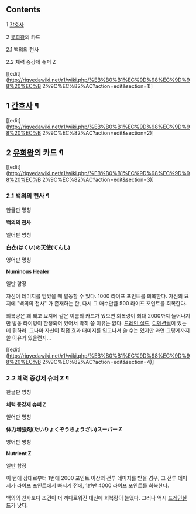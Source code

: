 ## Contents

    

1 [간호사](%EA%B0%84%ED%98%B8%EC%82%AC.md)

2 [유희왕](%EC%9C%A0%ED%9D%AC%EC%99%95.md)의 카드

    

2.1 백의의 천사

2.2 체력 증강제 슈퍼 Z

[[edit](http://rigvedawiki.net/r1/wiki.php/%EB%B0%B1%EC%9D%98%EC%9D%98%20%EC%B
2%9C%EC%82%AC?action=edit&section=1)]

## 1 [간호사](%EA%B0%84%ED%98%B8%EC%82%AC.md) ¶

  

[[edit](http://rigvedawiki.net/r1/wiki.php/%EB%B0%B1%EC%9D%98%EC%9D%98%20%EC%B
2%9C%EC%82%AC?action=edit&section=2)]

## 2 [유희왕](%EC%9C%A0%ED%9D%AC%EC%99%95.md)의 카드 ¶

[[edit](http://rigvedawiki.net/r1/wiki.php/%EB%B0%B1%EC%9D%98%EC%9D%98%20%EC%B
2%9C%EC%82%AC?action=edit&section=3)]

### 2.1 백의의 천사 ¶

한글판 명칭

**백의의 천사**

일어판 명칭

**白衣(はくい)の天使(てんし)**

영어판 명칭

**Numinous Healer**

일반 함정

자신이 데미지를 받았을 때 발동할 수 있다. 1000 라이프 포인트를 회복한다. 자신의 묘지에 "백의의 천사" 가 존재하는 한, 다시 그
매수만큼 500 라이프 포인트를 회복한다.

  
회복량은 꽤 돼고 묘지에 같은 이름의 카드가 있으면 회복량이 최대 2000까지 늘어나지만 발동 타이밍이 한정되어 있어서 딱히 쓸 이유는
없다. [드레인 실드](%EB%93%9C%EB%A0%88%EC%9D%B8%20%EC%8B%A4%EB%93%9C.md), [디멘션월](%EB%94%94%EB%A9%98%EC%85%98%20%EC%9B%94.md)이 있는데 뭐하러. 그나마 자신이 직접 효과 대미지를
입고나서 쓸 수는 있지만 과연 그렇게까지 쓸 이유가 있을런지...

[[edit](http://rigvedawiki.net/r1/wiki.php/%EB%B0%B1%EC%9D%98%EC%9D%98%20%EC%B
2%9C%EC%82%AC?action=edit&section=4)]

### 2.2 체력 증강제 슈퍼 Z ¶

한글판 명칭

**체력 증강제 슈퍼 Z**

일어판 명칭

**体力増強剤(たいりょくぞうきょうざい)スーパーＺ**

영어판 명칭

**Nutrient Z**

일반 함정

이 턴에 상대로부터 1번에 2000 포인트 이상의 전투 데미지를 받을 경우, 그 전투 데미지가 라이프 포인트에서 빠지기 전에, 1번만
4000 라이프 포인트를 회복한다.

  
백의의 천사보다 조건이 더 까다로워진 대신에 회복량이 늘었다. 그러나 역시 [드레인실드](%EB%93%9C%EB%A0%88%EC%9D%B8%20%EC%8B%A4%EB%93%9C.md)가 낫다.

